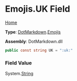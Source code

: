 # Emojis\.UK Field

[Home](../../../README.md)

**Type**: [DotMarkdown](../../README.md)\.[Emojis](../README.md)

**Assembly**: DotMarkdown\.dll

```csharp
public const string UK = ":uk:"
```

### Field Value

System\.[String](https://docs.microsoft.com/en-us/dotnet/api/system.string)
